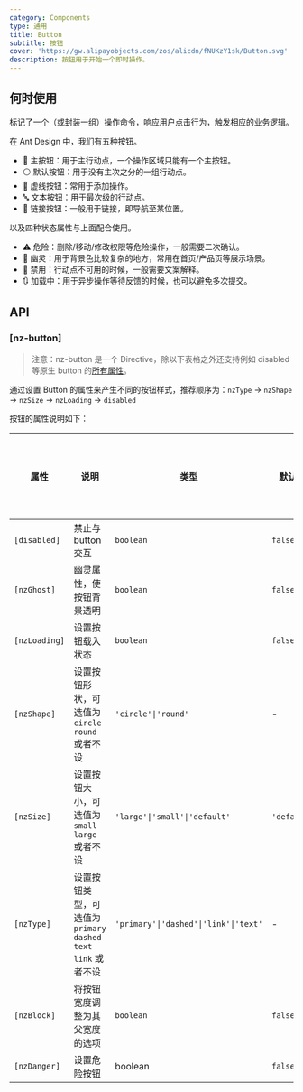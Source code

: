 ```yaml
---
category: Components
type: 通用
title: Button
subtitle: 按钮
cover: 'https://gw.alipayobjects.com/zos/alicdn/fNUKzY1sk/Button.svg'
description: 按钮用于开始一个即时操作。
---
```



## 何时使用

标记了一个（或封装一组）操作命令，响应用户点击行为，触发相应的业务逻辑。

在 Ant Design 中，我们有五种按钮。

- 🔵 主按钮：用于主行动点，一个操作区域只能有一个主按钮。
- ⚪️ 默认按钮：用于没有主次之分的一组行动点。
- 🫥 虚线按钮：常用于添加操作。
- 🔤 文本按钮：用于最次级的行动点。
- 🔗 链接按钮：一般用于链接，即导航至某位置。

以及四种状态属性与上面配合使用。

- ⚠️ 危险：删除/移动/修改权限等危险操作，一般需要二次确认。
- 👻 幽灵：用于背景色比较复杂的地方，常用在首页/产品页等展示场景。
- 🚫 禁用：行动点不可用的时候，一般需要文案解释。
- 🔃 加载中：用于异步操作等待反馈的时候，也可以避免多次提交。


## API

### [nz-button]

> 注意：nz-button 是一个 Directive，除以下表格之外还支持例如 disabled 等原生 button 的[所有属性](https://developer.mozilla.org/zh-CN/docs/Web/HTML/Element/button)。

通过设置 Button 的属性来产生不同的按钮样式，推荐顺序为：`nzType` -> `nzShape` -> `nzSize` -> `nzLoading` -> `disabled`

按钮的属性说明如下：

| 属性          | 说明                                                             | 类型                                  | 默认值      | 支持全局配置 |
| ------------- | ---------------------------------------------------------------- | ------------------------------------- | ----------- | ------------ |
| `[disabled]`  | 禁止与 button 交互                                               | `boolean`                             | `false`     |
| `[nzGhost]`   | 幽灵属性，使按钮背景透明                                         | `boolean`                             | `false`     |
| `[nzLoading]` | 设置按钮载入状态                                                 | `boolean`                             | `false`     |
| `[nzShape]`   | 设置按钮形状，可选值为 `circle` `round` 或者不设                 | `'circle'\|'round'`                   | -           |              |
| `[nzSize]`    | 设置按钮大小，可选值为 `small` `large` 或者不设                  | `'large'\|'small'\|'default'`         | `'default'` | ✅            |
| `[nzType]`    | 设置按钮类型，可选值为 `primary` `dashed` `text` `link` 或者不设 | `'primary'\|'dashed'\|'link'\|'text'` | -           |
| `[nzBlock]`   | 将按钮宽度调整为其父宽度的选项                                   | `boolean`                             | `false`     |
| `[nzDanger]`  | 设置危险按钮                                                     | boolean                               | `false`     |              |
